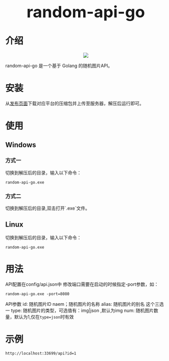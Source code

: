 <center style="font-size: 50px"><b>random-api-go</b></center>
<h1> 介绍</h1>

<p align="center">
  <img src="https://count.moeyy.cn/get/@:random-api-go alt=":random-api-go" />
<p>random-api-go 是一个基于 Golang 的随机图片API。</p>
<h1> 安装</h1>
从<a href="https://github.com/wuliya336/random-api-go/releases">发布页面</a>下载对应平台的压缩包并上传至服务器，解压后运行即可。
<h1> 使用</h1>

<h2> Windows</h2>

<h3>方式一</h3>
切换到解压后的目录，输入以下命令：

```
random-api-go.exe
```
<h3>方式二</h3>
切换到解压后的目录,双击打开`.exe`文件。
<h2> Linux</h2>
切换到解压后的目录，输入以下命令：

```
random-api-go.exe
```
<h1>用法</h1>
API配置在config/api.json中
修改端口需要在启动的时候指定-port参数，如：

```
random-api-go.exe -port=8080
```
API参数
id: 随机图片ID
naem；随机图片的名称
alias: 随机图片的别名
这个三选一
type: 随机图片的类型，可选值有：img|json ,默认为img
num: 随机图片数量，默认为1,仅在`type=json`时有效
<h1>示例</h1>

```
http://localhost:33699/api?id=1
```
